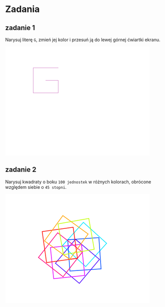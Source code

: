 # Zadania

## zadanie 1

Narysuj literę ```G```, zmień jej kolor i przesuń ją do lewej górnej ćwiartki ekranu.

<img src="./litera_g.png" />

## zadanie 2
 
Narysuj kwadraty o boku ```100 jednostek``` w różnych kolorach, obrócone względem siebie o ```45 stopni```.

<img src="./kwadraty_rotate.png" />
